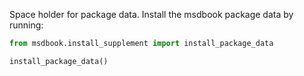 Space holder for package data.  Install the msdbook package data by running:

```python
from msdbook.install_supplement import install_package_data

install_package_data()

```
